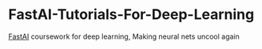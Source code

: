 # FastAI-Tutorials-For-Deep-Learning
[FastAI](https://www.fast.ai/) coursework for deep learning, Making neural nets uncool again
